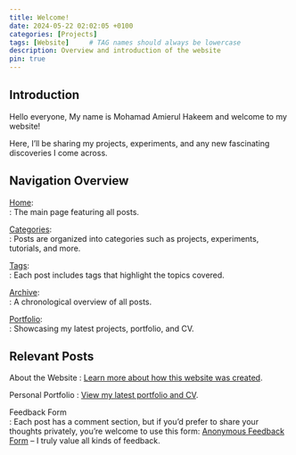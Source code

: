 ```yaml
---
title: Welcome!
date: 2024-05-22 02:02:05 +0100
categories: [Projects]
tags: [Website]     # TAG names should always be lowercase
description: Overview and introduction of the website
pin: true
---
```



## Introduction

Hello everyone, My name is Mohamad Amierul Hakeem and welcome to my website!   

Here, I’ll be sharing my projects, experiments, and any new fascinating discoveries I come across.



## Navigation Overview

[Home](./../home):  
: The main page featuring all posts.

[Categories](./../categories):  
: Posts are organized into categories such as projects, experiments, tutorials, and more.

[Tags](./../tags):  
: Each post includes tags that highlight the topics covered.

[Archive](./../archive):  
: A chronological overview of all posts.

[Portfolio](./../../portfolio/):  
: Showcasing my latest projects, portfolio, and CV.


## Relevant Posts

About the Website
: [Learn more about how this website was created](./../The-Making-of-the-Website/).

Personal Portfolio
: [View my latest portfolio and CV](./../../portfolio/).

Feedback Form  
: Each post has a comment section, but if you’d prefer to share your thoughts privately, you’re welcome to use this form: [Anonymous Feedback Form](https://forms.gle/1N6E6vaCAN4bBBHq8) – I truly value all kinds of feedback.
